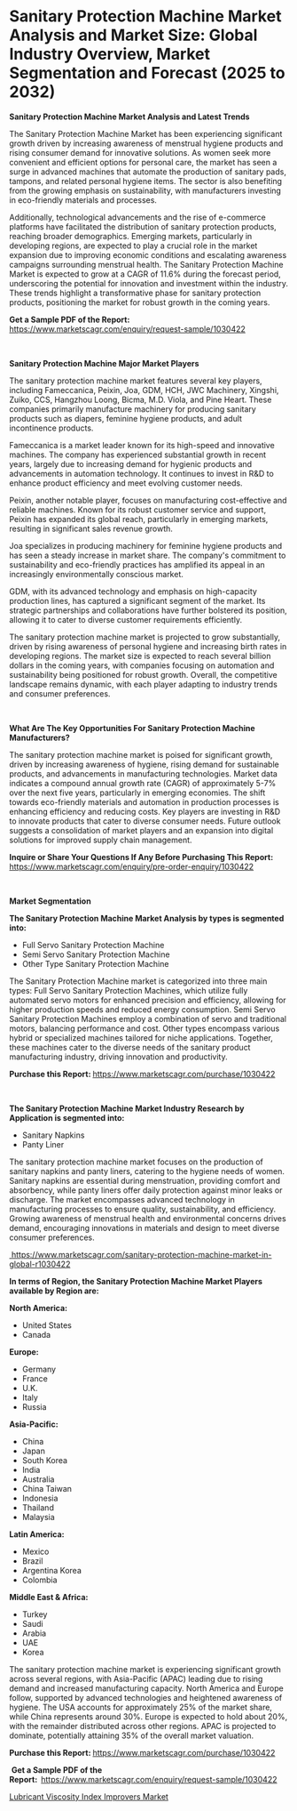 <p><h1>Sanitary Protection Machine Market Analysis and Market Size: Global Industry Overview, Market Segmentation and Forecast (2025 to 2032)</h1></p><p><strong>Sanitary Protection Machine Market Analysis and Latest Trends</strong></p>
<p><p>The Sanitary Protection Machine Market has been experiencing significant growth driven by increasing awareness of menstrual hygiene products and rising consumer demand for innovative solutions. As women seek more convenient and efficient options for personal care, the market has seen a surge in advanced machines that automate the production of sanitary pads, tampons, and related personal hygiene items. The sector is also benefiting from the growing emphasis on sustainability, with manufacturers investing in eco-friendly materials and processes. </p><p>Additionally, technological advancements and the rise of e-commerce platforms have facilitated the distribution of sanitary protection products, reaching broader demographics. Emerging markets, particularly in developing regions, are expected to play a crucial role in the market expansion due to improving economic conditions and escalating awareness campaigns surrounding menstrual health. The Sanitary Protection Machine Market is expected to grow at a CAGR of 11.6% during the forecast period, underscoring the potential for innovation and investment within the industry. These trends highlight a transformative phase for sanitary protection products, positioning the market for robust growth in the coming years.</p></p>
<p><strong>Get a Sample PDF of the Report:&nbsp;</strong> <a href="https://www.marketscagr.com/enquiry/request-sample/1030422?utm_campaign=2770&utm_medium=2&utm_source=Github&utm_content=ia&utm_term=21032025&utm_id=sanitary-protection-machine">https://www.marketscagr.com/enquiry/request-sample/1030422</a></p>
<p>&nbsp;</p>
<p><strong>Sanitary Protection Machine Major Market Players</strong></p>
<p><p>The sanitary protection machine market features several key players, including Fameccanica, Peixin, Joa, GDM, HCH, JWC Machinery, Xingshi, Zuiko, CCS, Hangzhou Loong, Bicma, M.D. Viola, and Pine Heart. These companies primarily manufacture machinery for producing sanitary products such as diapers, feminine hygiene products, and adult incontinence products. </p><p>Fameccanica is a market leader known for its high-speed and innovative machines. The company has experienced substantial growth in recent years, largely due to increasing demand for hygienic products and advancements in automation technology. It continues to invest in R&D to enhance product efficiency and meet evolving customer needs.</p><p>Peixin, another notable player, focuses on manufacturing cost-effective and reliable machines. Known for its robust customer service and support, Peixin has expanded its global reach, particularly in emerging markets, resulting in significant sales revenue growth.</p><p>Joa specializes in producing machinery for feminine hygiene products and has seen a steady increase in market share. The company's commitment to sustainability and eco-friendly practices has amplified its appeal in an increasingly environmentally conscious market.</p><p>GDM, with its advanced technology and emphasis on high-capacity production lines, has captured a significant segment of the market. Its strategic partnerships and collaborations have further bolstered its position, allowing it to cater to diverse customer requirements efficiently.</p><p>The sanitary protection machine market is projected to grow substantially, driven by rising awareness of personal hygiene and increasing birth rates in developing regions. The market size is expected to reach several billion dollars in the coming years, with companies focusing on automation and sustainability being positioned for robust growth. Overall, the competitive landscape remains dynamic, with each player adapting to industry trends and consumer preferences.</p></p>
<p>&nbsp;</p>
<p><strong>What Are The Key Opportunities For Sanitary Protection Machine Manufacturers?</strong></p>
<p><p>The sanitary protection machine market is poised for significant growth, driven by increasing awareness of hygiene, rising demand for sustainable products, and advancements in manufacturing technologies. Market data indicates a compound annual growth rate (CAGR) of approximately 5-7% over the next five years, particularly in emerging economies. The shift towards eco-friendly materials and automation in production processes is enhancing efficiency and reducing costs. Key players are investing in R&D to innovate products that cater to diverse consumer needs. Future outlook suggests a consolidation of market players and an expansion into digital solutions for improved supply chain management.</p></p>
<p><strong>Inquire or Share Your Questions If Any Before Purchasing This Report:</strong> <a href="https://www.marketscagr.com/enquiry/pre-order-enquiry/1030422?utm_campaign=2770&utm_medium=2&utm_source=Github&utm_content=ia&utm_term=21032025&utm_id=sanitary-protection-machine">https://www.marketscagr.com/enquiry/pre-order-enquiry/1030422</a></p>
<p>&nbsp;</p>
<p><strong>Market Segmentation</strong></p>
<p><strong>The Sanitary Protection Machine Market Analysis by types is segmented into:</strong></p>
<p><ul><li>Full Servo Sanitary Protection Machine</li><li>Semi Servo Sanitary Protection Machine</li><li>Other Type Sanitary Protection Machine</li></ul></p>
<p><p>The Sanitary Protection Machine market is categorized into three main types: Full Servo Sanitary Protection Machines, which utilize fully automated servo motors for enhanced precision and efficiency, allowing for higher production speeds and reduced energy consumption. Semi Servo Sanitary Protection Machines employ a combination of servo and traditional motors, balancing performance and cost. Other types encompass various hybrid or specialized machines tailored for niche applications. Together, these machines cater to the diverse needs of the sanitary product manufacturing industry, driving innovation and productivity.</p></p>
<p><strong>Purchase this Report:&nbsp;</strong><a href="https://www.marketscagr.com/purchase/1030422?utm_campaign=2770&utm_medium=2&utm_source=Github&utm_content=ia&utm_term=21032025&utm_id=sanitary-protection-machine">https://www.marketscagr.com/purchase/1030422</a></p>
<p>&nbsp;</p>
<p><strong>The Sanitary Protection Machine Market Industry Research by Application is segmented into:</strong></p>
<p><ul><li>Sanitary Napkins</li><li>Panty Liner</li></ul></p>
<p><p>The sanitary protection machine market focuses on the production of sanitary napkins and panty liners, catering to the hygiene needs of women. Sanitary napkins are essential during menstruation, providing comfort and absorbency, while panty liners offer daily protection against minor leaks or discharge. The market encompasses advanced technology in manufacturing processes to ensure quality, sustainability, and efficiency. Growing awareness of menstrual health and environmental concerns drives demand, encouraging innovations in materials and design to meet diverse consumer preferences.</p></p>
<p><a href="https://www.marketscagr.com/sanitary-protection-machine-market-in-global-r1030422?utm_campaign=2770&utm_medium=2&utm_source=Github&utm_content=ia&utm_term=21032025&utm_id=sanitary-protection-machine">&nbsp;https://www.marketscagr.com/sanitary-protection-machine-market-in-global-r1030422</a></p>
<p><strong>In terms of Region, the Sanitary Protection Machine Market Players available by Region are:</strong></p>
<p>
    <p> <strong> North America: </strong>
        <ul>
            <li>United States</li>
            <li>Canada</li>
        </ul>
        </p> 
    <p> <strong> Europe: </strong>
        <ul>
            <li>Germany</li>
            <li>France</li>
            <li>U.K.</li>
            <li>Italy</li>
            <li>Russia</li>
        </ul>
        </p> 
    <p> <strong> Asia-Pacific: </strong>
        <ul>
            <li>China</li>
            <li>Japan</li>
            <li>South Korea</li>
            <li>India</li>
            <li>Australia</li>
            <li>China Taiwan</li>
            <li>Indonesia</li>
            <li>Thailand</li>
            <li>Malaysia</li>
        </ul>
        </p> 
    <p> <strong> Latin America: </strong>
        <ul>
            <li>Mexico</li>
            <li>Brazil</li>
            <li>Argentina Korea</li>
            <li>Colombia</li>
        </ul>
        </p> 
    <p> <strong> Middle East & Africa: </strong>
        <ul>
            <li>Turkey</li>
            <li>Saudi</li>
            <li>Arabia</li>
            <li>UAE</li>
            <li>Korea</li>
        </ul>
    </p>
    </p>
<p><p>The sanitary protection machine market is experiencing significant growth across several regions, with Asia-Pacific (APAC) leading due to rising demand and increased manufacturing capacity. North America and Europe follow, supported by advanced technologies and heightened awareness of hygiene. The USA accounts for approximately 25% of the market share, while China represents around 30%. Europe is expected to hold about 20%, with the remainder distributed across other regions. APAC is projected to dominate, potentially attaining 35% of the overall market valuation.</p></p>
<p><strong>Purchase this Report: </strong><a href="https://www.marketscagr.com/purchase/1030422?utm_campaign=2770&utm_medium=2&utm_source=Github&utm_content=ia&utm_term=21032025&utm_id=sanitary-protection-machine">https://www.marketscagr.com/purchase/1030422</a></p>
<p>&nbsp;<strong>Get a Sample PDF of the Report:&nbsp;&nbsp;</strong><a href="https://www.marketscagr.com/enquiry/request-sample/1030422?utm_campaign=2770&utm_medium=2&utm_source=Github&utm_content=ia&utm_term=21032025&utm_id=sanitary-protection-machine">https://www.marketscagr.com/enquiry/request-sample/1030422</a></p>
<p><strong></strong></p>
<p><p><a href="https://github.com/kuziaaring40/Market-Research-Report-List-1/blob/main/lubricant-viscosity-index-improvers-market.md?utm_campaign=2770&utm_medium=2&utm_source=Github&utm_content=ia&utm_term=21032025&utm_id=sanitary-protection-machine">Lubricant Viscosity Index Improvers Market</a></p></p>